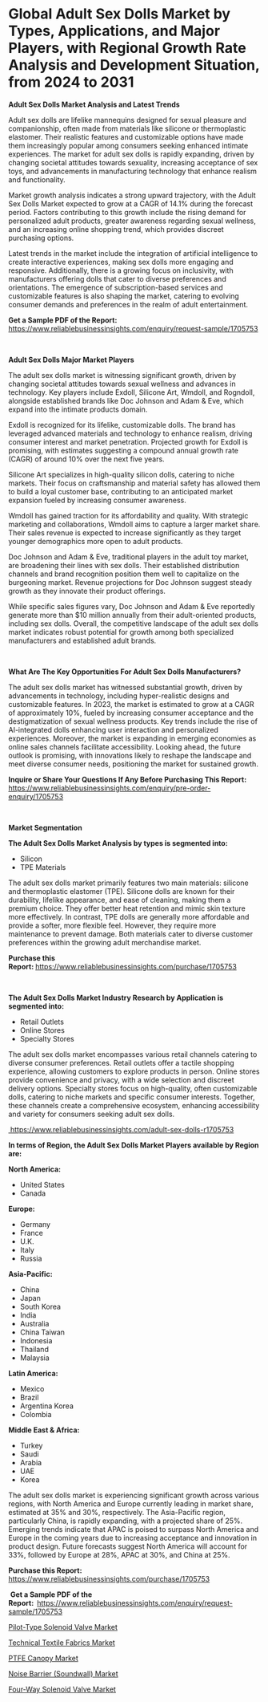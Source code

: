 <p><h1>Global Adult Sex Dolls Market by Types, Applications, and Major Players, with Regional Growth Rate Analysis and Development Situation, from 2024 to 2031</h1></p><p><strong>Adult Sex Dolls Market Analysis and Latest Trends</strong></p>
<p><p>Adult sex dolls are lifelike mannequins designed for sexual pleasure and companionship, often made from materials like silicone or thermoplastic elastomer. Their realistic features and customizable options have made them increasingly popular among consumers seeking enhanced intimate experiences. The market for adult sex dolls is rapidly expanding, driven by changing societal attitudes towards sexuality, increasing acceptance of sex toys, and advancements in manufacturing technology that enhance realism and functionality.</p><p>Market growth analysis indicates a strong upward trajectory, with the Adult Sex Dolls Market expected to grow at a CAGR of 14.1% during the forecast period. Factors contributing to this growth include the rising demand for personalized adult products, greater awareness regarding sexual wellness, and an increasing online shopping trend, which provides discreet purchasing options.</p><p>Latest trends in the market include the integration of artificial intelligence to create interactive experiences, making sex dolls more engaging and responsive. Additionally, there is a growing focus on inclusivity, with manufacturers offering dolls that cater to diverse preferences and orientations. The emergence of subscription-based services and customizable features is also shaping the market, catering to evolving consumer demands and preferences in the realm of adult entertainment.</p></p>
<p><strong>Get a Sample PDF of the Report:&nbsp;</strong> <a href="https://www.reliablebusinessinsights.com/enquiry/request-sample/1705753?utm_campaign=41&utm_medium=2&utm_source=Github&utm_content=ia&utm_term=30102024&utm_id=adult-sex-dolls">https://www.reliablebusinessinsights.com/enquiry/request-sample/1705753</a></p>
<p>&nbsp;</p>
<p><strong>Adult Sex Dolls Major Market Players</strong></p>
<p><p>The adult sex dolls market is witnessing significant growth, driven by changing societal attitudes towards sexual wellness and advances in technology. Key players include Exdoll, Silicone Art, Wmdoll, and Rogndoll, alongside established brands like Doc Johnson and Adam & Eve, which expand into the intimate products domain.</p><p>Exdoll is recognized for its lifelike, customizable dolls. The brand has leveraged advanced materials and technology to enhance realism, driving consumer interest and market penetration. Projected growth for Exdoll is promising, with estimates suggesting a compound annual growth rate (CAGR) of around 10% over the next five years.</p><p>Silicone Art specializes in high-quality silicon dolls, catering to niche markets. Their focus on craftsmanship and material safety has allowed them to build a loyal customer base, contributing to an anticipated market expansion fueled by increasing consumer awareness.</p><p>Wmdoll has gained traction for its affordability and quality. With strategic marketing and collaborations, Wmdoll aims to capture a larger market share. Their sales revenue is expected to increase significantly as they target younger demographics more open to adult products.</p><p>Doc Johnson and Adam & Eve, traditional players in the adult toy market, are broadening their lines with sex dolls. Their established distribution channels and brand recognition position them well to capitalize on the burgeoning market. Revenue projections for Doc Johnson suggest steady growth as they innovate their product offerings.</p><p>While specific sales figures vary, Doc Johnson and Adam & Eve reportedly generate more than $10 million annually from their adult-oriented products, including sex dolls. Overall, the competitive landscape of the adult sex dolls market indicates robust potential for growth among both specialized manufacturers and established adult brands.</p></p>
<p>&nbsp;</p>
<p><strong>What Are The Key Opportunities For Adult Sex Dolls Manufacturers?</strong></p>
<p><p>The adult sex dolls market has witnessed substantial growth, driven by advancements in technology, including hyper-realistic designs and customizable features. In 2023, the market is estimated to grow at a CAGR of approximately 10%, fueled by increasing consumer acceptance and the destigmatization of sexual wellness products. Key trends include the rise of AI-integrated dolls enhancing user interaction and personalized experiences. Moreover, the market is expanding in emerging economies as online sales channels facilitate accessibility. Looking ahead, the future outlook is promising, with innovations likely to reshape the landscape and meet diverse consumer needs, positioning the market for sustained growth.</p></p>
<p><strong>Inquire or Share Your Questions If Any Before Purchasing This Report:</strong> <a href="https://www.reliablebusinessinsights.com/enquiry/pre-order-enquiry/1705753?utm_campaign=41&utm_medium=2&utm_source=Github&utm_content=ia&utm_term=30102024&utm_id=adult-sex-dolls">https://www.reliablebusinessinsights.com/enquiry/pre-order-enquiry/1705753</a></p>
<p>&nbsp;</p>
<p><strong>Market Segmentation</strong></p>
<p><strong>The Adult Sex Dolls Market Analysis by types is segmented into:</strong></p>
<p><ul><li>Silicon</li><li>TPE Materials</li></ul></p>
<p><p>The adult sex dolls market primarily features two main materials: silicone and thermoplastic elastomer (TPE). Silicone dolls are known for their durability, lifelike appearance, and ease of cleaning, making them a premium choice. They offer better heat retention and mimic skin texture more effectively. In contrast, TPE dolls are generally more affordable and provide a softer, more flexible feel. However, they require more maintenance to prevent damage. Both materials cater to diverse customer preferences within the growing adult merchandise market.</p></p>
<p><strong>Purchase this Report:&nbsp;</strong><a href="https://www.reliablebusinessinsights.com/purchase/1705753?utm_campaign=41&utm_medium=2&utm_source=Github&utm_content=ia&utm_term=30102024&utm_id=adult-sex-dolls">https://www.reliablebusinessinsights.com/purchase/1705753</a></p>
<p>&nbsp;</p>
<p><strong>The Adult Sex Dolls Market Industry Research by Application is segmented into:</strong></p>
<p><ul><li>Retail Outlets</li><li>Online Stores</li><li>Specialty Stores</li></ul></p>
<p><p>The adult sex dolls market encompasses various retail channels catering to diverse consumer preferences. Retail outlets offer a tactile shopping experience, allowing customers to explore products in person. Online stores provide convenience and privacy, with a wide selection and discreet delivery options. Specialty stores focus on high-quality, often customizable dolls, catering to niche markets and specific consumer interests. Together, these channels create a comprehensive ecosystem, enhancing accessibility and variety for consumers seeking adult sex dolls.</p></p>
<p><a href="https://www.reliablebusinessinsights.com/adult-sex-dolls-r1705753?utm_campaign=41&utm_medium=2&utm_source=Github&utm_content=ia&utm_term=30102024&utm_id=adult-sex-dolls">&nbsp;https://www.reliablebusinessinsights.com/adult-sex-dolls-r1705753</a></p>
<p><strong>In terms of Region, the Adult Sex Dolls Market Players available by Region are:</strong></p>
<p>
    <p> <strong> North America: </strong>
        <ul>
            <li>United States</li>
            <li>Canada</li>
        </ul>
        </p> 
    <p> <strong> Europe: </strong>
        <ul>
            <li>Germany</li>
            <li>France</li>
            <li>U.K.</li>
            <li>Italy</li>
            <li>Russia</li>
        </ul>
        </p> 
    <p> <strong> Asia-Pacific: </strong>
        <ul>
            <li>China</li>
            <li>Japan</li>
            <li>South Korea</li>
            <li>India</li>
            <li>Australia</li>
            <li>China Taiwan</li>
            <li>Indonesia</li>
            <li>Thailand</li>
            <li>Malaysia</li>
        </ul>
        </p> 
    <p> <strong> Latin America: </strong>
        <ul>
            <li>Mexico</li>
            <li>Brazil</li>
            <li>Argentina Korea</li>
            <li>Colombia</li>
        </ul>
        </p> 
    <p> <strong> Middle East & Africa: </strong>
        <ul>
            <li>Turkey</li>
            <li>Saudi</li>
            <li>Arabia</li>
            <li>UAE</li>
            <li>Korea</li>
        </ul>
    </p>
    </p>
<p><p>The adult sex dolls market is experiencing significant growth across various regions, with North America and Europe currently leading in market share, estimated at 35% and 30%, respectively. The Asia-Pacific region, particularly China, is rapidly expanding, with a projected share of 25%. Emerging trends indicate that APAC is poised to surpass North America and Europe in the coming years due to increasing acceptance and innovation in product design. Future forecasts suggest North America will account for 33%, followed by Europe at 28%, APAC at 30%, and China at 25%.</p></p>
<p><strong>Purchase this Report: </strong><a href="https://www.reliablebusinessinsights.com/purchase/1705753?utm_campaign=41&utm_medium=2&utm_source=Github&utm_content=ia&utm_term=30102024&utm_id=adult-sex-dolls">https://www.reliablebusinessinsights.com/purchase/1705753</a></p>
<p>&nbsp;<strong>Get a Sample PDF of the Report:&nbsp;&nbsp;</strong><a href="https://www.reliablebusinessinsights.com/enquiry/request-sample/1705753?utm_campaign=41&utm_medium=2&utm_source=Github&utm_content=ia&utm_term=30102024&utm_id=adult-sex-dolls">https://www.reliablebusinessinsights.com/enquiry/request-sample/1705753</a></p>
<p><strong></strong></p>
<p><p><a href="https://issuu.com/reportprime-2/docs/pilot-type-solenoid-valve-market-si_0994c5cf502167?utm_campaign=41&utm_medium=2&utm_source=Github&utm_content=ia&utm_term=30102024&utm_id=adult-sex-dolls">Pilot-Type Solenoid Valve Market</a></p><p><a href="https://www.linkedin.com/pulse/strategic-roadmap-global-technical-textile-fabrics-market-insights-y2fbf?utm_campaign=41&utm_medium=2&utm_source=Github&utm_content=ia&utm_term=30102024&utm_id=adult-sex-dolls">Technical Textile Fabrics Market</a></p><p><a href="https://www.linkedin.com/pulse/ptfe-canopy-market-analysis-report-global-insights-region-type-oy9zf?utm_campaign=41&utm_medium=2&utm_source=Github&utm_content=ia&utm_term=30102024&utm_id=adult-sex-dolls">PTFE Canopy Market</a></p><p><a href="https://github.com/jerridoxdemase/Market-Research-Report-List-1/blob/main/noise-barrier-soundwall-market.md?utm_campaign=41&utm_medium=2&utm_source=Github&utm_content=ia&utm_term=30102024&utm_id=adult-sex-dolls">Noise Barrier (Soundwall) Market</a></p><p><a href="https://issuu.com/reportprime-2/docs/four-way-solenoid-valve-market-size_2488a162a5f958?utm_campaign=41&utm_medium=2&utm_source=Github&utm_content=ia&utm_term=30102024&utm_id=adult-sex-dolls">Four-Way Solenoid Valve Market</a></p></p>